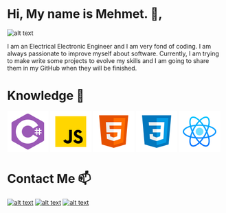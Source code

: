 # Hi, My name is Mehmet. 👋, 

![alt text](https://image.freepik.com/free-vector/coding-system-banner_87720-2994.jpg)

I am an Electrical Electronic Engineer and I am very fond of coding. I am always passionate to improve myself about software. Currently, I am trying to make write some projects to evolve my skills and I am going to share them in my GitHub when they will be finished.

# Knowledge 🧠

![alt text](https://github.com/MhmtMutlu/MhmtMutlu/blob/master/csharp.png?raw=true) ![alt text](https://github.com/MhmtMutlu/MhmtMutlu/blob/master/javascript.png?raw=true) ![alt text](https://github.com/MhmtMutlu/MhmtMutlu/blob/master/html5.png?raw=true) ![alt text](https://github.com/MhmtMutlu/MhmtMutlu/blob/master/css3.png?raw=true) ![alt text](https://github.com/MhmtMutlu/MhmtMutlu/blob/master/react.png?raw=true)

# Contact Me 📫

[![alt text](https://cdn4.iconfinder.com/data/icons/social-messaging-ui-color-shapes-2-free/128/social-linkedin-circle-512.png)](https://www.linkedin.com/in/mehmet-mutlu-334890185/) [![alt text](https://cdn4.iconfinder.com/data/icons/picons-social/57/38-instagram-3-512.png)](https://www.instagram.com/_mehmetmutluu) [![alt text](https://findicons.com/files/icons/2795/office_2013_hd/2000/outlook.png)](mailto:mhmetmtlu@outlook.com)
